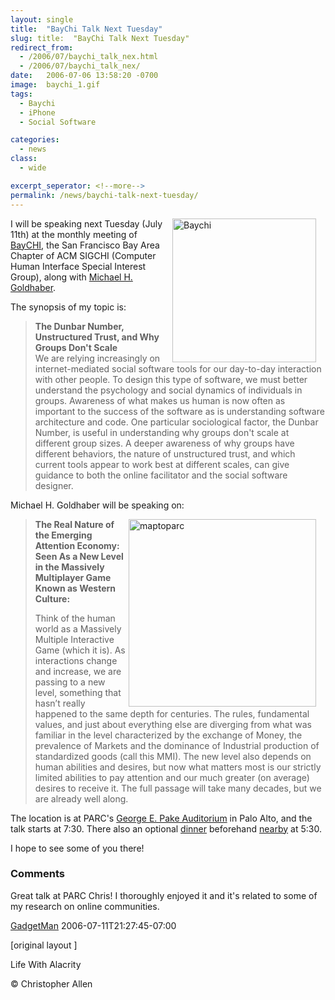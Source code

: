 ```yaml
---
layout: single
title:  "BayChi Talk Next Tuesday"
slug: title:  "BayChi Talk Next Tuesday"
redirect_from:
  - /2006/07/baychi_talk_nex.html
  - /2006/07/baychi_talk_nex/
date:   2006-07-06 13:58:20 -0700
image:  baychi_1.gif
tags: 
  - Baychi
  - iPhone
  - Social Software

categories:
  - news
class:
  - wide

excerpt_seperator: <!--more-->
permalink: /news/baychi-talk-next-tuesday/
---
```


<img width="230px" style=" margin-right:15px" align="right"  src="{{ site.url }}{{ site.baseurl }}/assets/images/baychi_1.gif" alt="Baychi"/> I will be speaking next Tuesday (July 11th) at the monthly meeting of [BayCHI](http://www.baychi.org/calendar/20060711/), the San Francisco Bay Area Chapter of ACM SIGCHI (Computer Human Interface Special Interest Group), along with [Michael H. Goldhaber](http://www.goldhaber.org/).

The synopsis of my topic is:

> **The Dunbar Number, Unstructured Trust, and Why Groups Don't Scale**  
> We are relying increasingly on internet-mediated social software tools for our day-to-day interaction with other people. To design this type of software, we must better understand the psychology and social dynamics of individuals in groups. Awareness of what makes us human is now often as important to the success of the software as is understanding software architecture and code. One particular sociological factor, the Dunbar Number, is useful in understanding why groups don't scale at different group sizes. A deeper awareness of why groups have different behaviors, the nature of unstructured trust, and which current tools appear to work best at different scales, can give guidance to both the online facilitator and the social software designer.

Michael H. Goldhaber will be speaking on:

<a href="https://web.archive.org/web/20080219224023/http://www.parc.com/about/directions.html"><img width="300px" style=" margin-right:15px" align="right"  src="{{ site.url }}{{ site.baseurl }}/assets/images/maptoparc.gif" alt="maptoparc"/></a>


>**The Real Nature of the Emerging Attention Economy: Seen As a New Level in the Massively Multiplayer Game Known as Western Culture:**  
>
> Think of the human world as a Massively Multiple Interactive Game (which it is). As interactions change and increase, we are passing to a new level, something that hasn’t really happened to the same depth for centuries. The rules, fundamental values, and just about everything else are diverging from what was familiar in the level characterized by the exchange of Money, the prevalence of Markets and the dominance of Industrial production of standardized goods (call this MMI). The new level also depends on human abilities and desires, but now what matters most is our strictly limited abilities to pay attention and our much greater (on average) desires to receive it. The full passage will take many decades, but we are already well along.

The location is at PARC's [George E. Pake Auditorium](http://www.baychi.org/program/directions/) in Palo Alto, and the talk starts at 7:30. There also an optional [dinner](http://www.baychi.org/calendar/20060711/dinner/) beforehand [nearby](http://www.californiacafe.com/palo_alto.php) at 5:30.

I hope to see some of you there!

### Comments

Great talk at PARC Chris! I thoroughly enjoyed it and it's related to some of my research on online communities.

[GadgetMan](http://www.the-gadgetman.com/blog) 2006-07-11T21:27:45-07:00

[original layout
]
<!-- [Social Software](/tags/social-software/) [talk](/tags/talk/) [baychi](/tags/baychi/) [acm](/tags/acm/) [sigchi](/tags/sigchi/) [dunbar number](/tags/dunbar-number/) [group size](/tags/group-size/) [unstructured trust](/tags/unstructured-trust/) [scale](/tags/scale/) [michael h. goldhaber](/tags/michael-h.-goldhaber/) [attention economy](/tags/attention-economy/) -->

Life With Alacrity

© Christopher Allen
